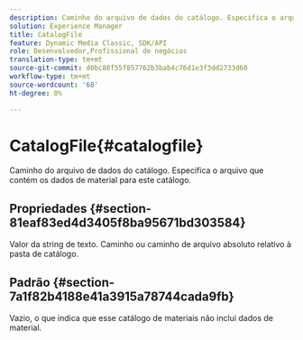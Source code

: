 ```yaml
---
description: Caminho do arquivo de dados do catálogo. Especifica o arquivo que contém os dados de material para este catálogo.
solution: Experience Manager
title: CatalogFile
feature: Dynamic Media Classic, SDK/API
role: Desenvolvedor,Profissional de negócios
translation-type: tm+mt
source-git-commit: d0bc88f55f857762b3bab4c76d1e3f3dd2733d60
workflow-type: tm+mt
source-wordcount: '68'
ht-degree: 0%

---
```



# CatalogFile{#catalogfile}

Caminho do arquivo de dados do catálogo. Especifica o arquivo que contém os dados de material para este catálogo.

## Propriedades {#section-81eaf83ed4d3405f8ba95671bd303584}

Valor da string de texto. Caminho ou caminho de arquivo absoluto relativo à pasta de catálogo.

## Padrão {#section-7a1f82b4188e41a3915a78744cada9fb}

Vazio, o que indica que esse catálogo de materiais não inclui dados de material.
